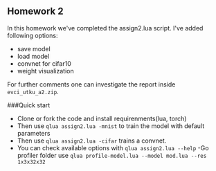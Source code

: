 ## Homework 2

In this homework we've completed the assign2.lua script. I've added following options:
- save model
- load model
- convnet for cifar10
- weight visualization

For further comments one can investigate the report inside `evci_utku_a2.zip`.

###Quick start
- Clone or fork the code and install requirenments(lua, torch)
- Then use `qlua assign2.lua -mnist` to train the model with default parameters
- Then use `qlua assign2.lua -cifar` trains a convnet. 
- You can check available options with `qlua assign2.lua --help`
-Go profiler folder use `qlua profile-model.lua --model mod.lua --res 1x3x32x32`
